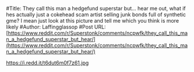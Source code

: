 #Title: They call this man a hedgefund superstar but... hear me out, what if hes actually just a cokehead scam artist selling junk bonds full of synthetic gme? I mean just look at this picture and tell me which you think is more likely
#Author: Laffingglassop
#Post URL: [https://www.reddit.com/r/Superstonk/comments/ncpwfk/they_call_this_man_a_hedgefund_superstar_but_hear/](https://www.reddit.com/r/Superstonk/comments/ncpwfk/they_call_this_man_a_hedgefund_superstar_but_hear/)


https://i.redd.it/t6dut6m0f7z61.jpg